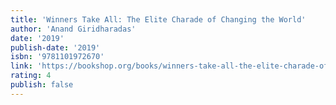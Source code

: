 ```yaml
---
title: 'Winners Take All: The Elite Charade of Changing the World'
author: 'Anand Giridharadas'
date: '2019'
publish-date: '2019'
isbn: '9781101972670'
link: 'https://bookshop.org/books/winners-take-all-the-elite-charade-of-changing-the-world/9781101972670'
rating: 4
publish: false
---
```

